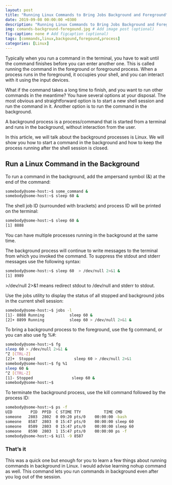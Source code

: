 ```yaml
---
layout: post
title: "Running Linux Commands to Bring Jobs Background and Foreground"
date: 2019-09-08 00:00:00 +0300
description: "Running Linux Commands to Bring Jobs Background and Foreground" # Add post description (optional)
img: comands-background-foregound.jpg # Add image post (optional)
fig-caption: none # Add figcaption (optional)
tags: [commands,linux,backgound,foregound,process]
categories: [Linux]
---
```


Typically when you run a command in the terminal, you have to wait until the command finishes before you can enter another one. This is called running the command in the foreground or foreground process. When a process runs in the foreground, it occupies your shell, and you can interact with it using the input devices.

What if the command takes a long time to finish, and you want to run other commands in the meantime? You have several options at your disposal. The most obvious and straightforward option is to start a new shell session and run the command in it. Another option is to run the command in the background.

A background process is a process/command that is started from a terminal and runs in the background, without interaction from the user.

In this article, we will talk about the background processes is Linux. We will show you how to start a command in the background and how to keep the process running after the shell session is closed.

## **Run a Linux Command in the Background**

To run a command in the background, add the ampersand symbol (&) at the end of the command:

```bash
somebody@some-host:~$ some_command &
somebody@some-host:~$ sleep 60 &
```

The shell job ID (surrounded with brackets) and process ID will be printed on the terminal:

```bash
somebody@some-host:~$ sleep 60 &
[1] 8888
```

You can have multiple processes running in the background at the same time.

The background process will continue to write messages to the terminal from which you invoked the command. To suppress the stdout and stderr messages use the following syntax:

```bash
somebody@some-host:~$ sleep 60  > /dev/null 2>&1 & 
[1] 8989
```

&gt;/dev/null 2>&1 means redirect stdout to /dev/null and stderr to stdout.

Use the jobs utility to display the status of all stopped and background jobs in the current shell session:

```bash
somebody@some-host:~$ jobs -l
[1]- 8888 Running    		sleep 60 &
[2]+ 8899 Running    		sleep 60 > /dev/null 2>&1 & 
```

To bring a background process to the foreground, use the fg command, or you can also use fg %#:

```bash
somebody@some-host:~$ fg
sleep 60 > /dev/null 2>&1 & 
^Z [CTRL-Z]
[2]+  Stopped                 sleep 60 > /dev/null 2>&1
somebody@some-host:~$ fg %1
sleep 60 &
^Z [CTRL-Z]
[1]- Stopped                 sleep 60 &
somebody@some-host:~$
```

To terminate the background process, use the kill command followed by the process ID:

```bash
somebody@some-host:~$ ps -f
UID        PID  PPID  C STIME TTY          TIME CMD
someone   2803  2802  0 09:20 pts/0    00:00:00 -bash
someone   8587  2803  0 15:47 pts/0    00:00:00 sleep 60
someone   8589  2803  0 15:47 pts/0    00:00:00 sleep 60
someone   8590  2803  1 15:47 pts/0    00:00:00 ps -f
somebody@some-host:~$ kill -9 8587
```

### **That’s it**

This was a quick one but enough for you to learn a few things about running commands in background in Linux. I would advise learning nohup command as well. This command lets you run commands in background even after you log out of the session.